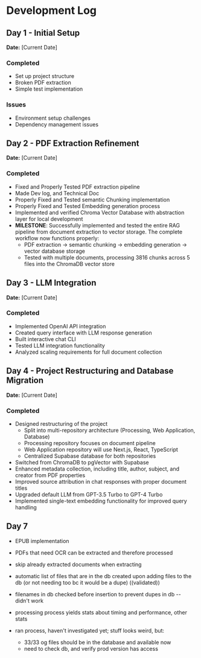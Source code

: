 # Development Log

## Day 1 - Initial Setup
**Date:** [Current Date]

### Completed
- Set up project structure
- Broken PDF extraction
- Simple test implementation

### Issues
- Environment setup challenges
- Dependency management issues

## Day 2 - PDF Extraction Refinement
**Date:** [Current Date]

### Completed
- Fixed and Properly Tested PDF extraction pipeline
- Made Dev log, and Technical Doc
- Properly Fixed and Tested semantic Chunking implementation
- Properly Fixed and Tested Embedding generation process
- Implemented and verified Chroma Vector Database with abstraction layer for local development
- **MILESTONE**: Successfully implemented and tested the entire RAG pipeline from document extraction to vector storage. The complete workflow now functions properly:
  - PDF extraction → semantic chunking → embedding generation → vector database storage
  - Tested with multiple documents, processing 3816 chunks across 5 files into the ChromaDB vector store

## Day 3 - LLM Integration
**Date:** [Current Date]

### Completed
- Implemented OpenAI API integration
- Created query interface with LLM response generation
- Built interactive chat CLI
- Tested LLM integration functionality
- Analyzed scaling requirements for full document collection

## Day 4 - Project Restructuring and Database Migration
**Date:** [Current Date]

### Completed
- Designed restructuring of the project
  - Split into multi-repository architecture (Processing, Web Application, Database)
  - Processing repository focuses on document pipeline
  - Web Application repository will use Next.js, React, TypeScript
  - Centralized Supabase database for both repositories
- Switched from ChromaDB to pgVector with Supabase
- Enhanced metadata collection, including title, author, subject, and creator from PDF properties
- Improved source attribution in chat responses with proper document titles
- Upgraded default LLM from GPT-3.5 Turbo to GPT-4 Turbo
- Implemented single-text embedding functionality for improved query handling

## Day 7
- EPUB implementation
- PDFs that need OCR can be extracted and therefore processed
- skip already extracted documents when extracting
- automatic list of files that are in the db created upon adding files to the db (or not needing too bc it would be a dupe) ((validated))

- filenames in db checked before insertion to prevent dupes in db -- didn't work
- processing process yields stats about timing and performance, other stats
- ran process, haven't investigated yet; stuff looks weird, but:
  - 33/33 og files should be in the database and available now
  - need to check db, and verify prod version has access